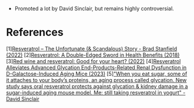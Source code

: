 - Promoted a lot by David Sinclair, but remains highly controversial.

# References
[1][Resveratrol – The Unfortunate (& Scandalous) Story - Brad Stanfield (2022)](https://www.youtube.com/watch?v=JAFnD27ffqE)
[2][Resveratrol: A Double-Edged Sword in Health Benefits (2018)](https://www.ncbi.nlm.nih.gov/pmc/articles/PMC6164842/)
[3][Red wine and resveratrol: Good for your heart? (2022)](https://www.mayoclinic.org/diseases-conditions/heart-disease/in-depth/red-wine/art-20048281)
[4][Resveratrol Alleviates Advanced Glycation End-Products-Related Renal Dysfunction in D-Galactose-Induced Aging Mice (2023)](https://www.mdpi.com/2218-1989/13/5/655)
[5]["When you eat sugar, some of it attaches to your body’s proteins, an aging process called glycation. New study says oral resveratrol protects against glycation & kidney damage in a sugar-induced aging mouse model. Me: still taking resveratrol in yogurt" - David Sinclair](https://twitter.com/davidasinclair/status/1662505084960268291?t=vMmxqlT12M4UkmOdbspF9A&s=03)

